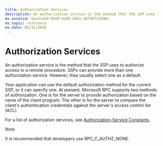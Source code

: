 ```yaml
---
title: Authorization Services
description: An authorization service is the method that the SSP uses to authorize access to a remote procedure. SSPs can provide more than one authorization service. However, they usually select one as a default.
ms.assetid: 5ea3cde9-96e9-4208-bb61-d0f98f23b90c
ms.topic: reference
ms.date: 05/31/2018
---
```


# Authorization Services

An authorization service is the method that the SSP uses to authorize access to a remote procedure. SSPs can provide more than one authorization service. However, they usually select one as a default.

Your application can use the default authorization method for the current SSP, or it can specify one. At present, Microsoft RPC supports two methods of authorization. One is for the server to provide authorization based on the name of the client program. The other is for the server to compare the client's authentication credentials against the server's access control list (ACL).

For a list of authorization services, see [Authorization-Service Constants](authorization-service-constants.md).

> [!Note]  
> It is recommended that developers use RPC\_C\_AUTHZ\_NONE.

 

 

 




